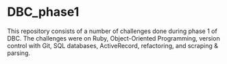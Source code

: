 DBC_phase1
==========
This repository consists of a number of challenges done during phase 1 of DBC. The challenges were on Ruby, Object-Oriented Programming, version control with Git, SQL databases, ActiveRecord, refactoring, and scraping & parsing. 

